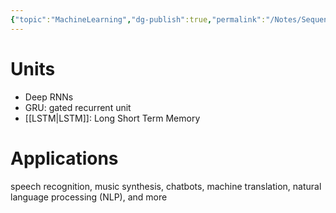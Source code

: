 ```yaml
---
{"topic":"MachineLearning","dg-publish":true,"permalink":"/Notes/Sequence models in ML/","dgPassFrontmatter":true,"noteIcon":""}
---
```


# Units
- Deep RNNs
- GRU: gated recurrent unit
- [[LSTM\|LSTM]]: Long Short Term Memory

# Applications
 speech recognition, music synthesis, chatbots, machine translation, natural language processing (NLP), and more